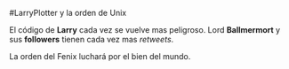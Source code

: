 #LarryPlotter y la orden de Unix

El código de **Larry** cada vez se vuelve mas peligroso.
Lord **Ballmermort** y sus **followers** tienen cada vez mas *retweets*.

La orden del Fenix luchará por el bien del mundo.

